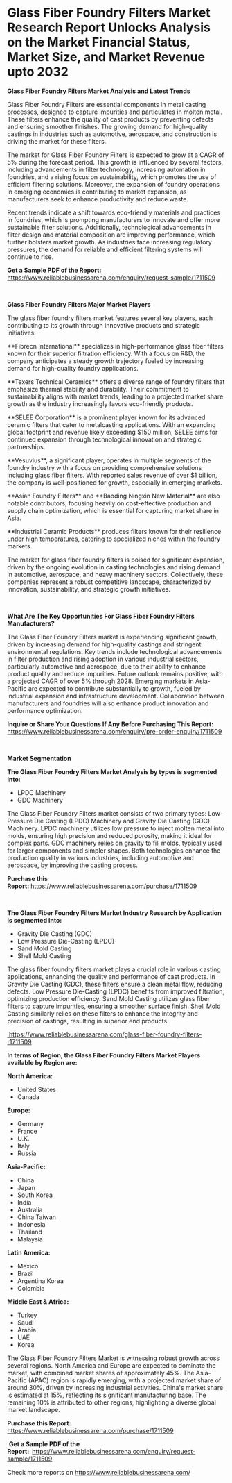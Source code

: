 <p><h1>Glass Fiber Foundry Filters Market Research Report Unlocks Analysis on the Market Financial Status, Market Size, and Market Revenue upto 2032</h1></p><p><strong>Glass Fiber Foundry Filters Market Analysis and Latest Trends</strong></p>
<p><p>Glass Fiber Foundry Filters are essential components in metal casting processes, designed to capture impurities and particulates in molten metal. These filters enhance the quality of cast products by preventing defects and ensuring smoother finishes. The growing demand for high-quality castings in industries such as automotive, aerospace, and construction is driving the market for these filters.</p><p>The market for Glass Fiber Foundry Filters is expected to grow at a CAGR of 5% during the forecast period. This growth is influenced by several factors, including advancements in filter technology, increasing automation in foundries, and a rising focus on sustainability, which promotes the use of efficient filtering solutions. Moreover, the expansion of foundry operations in emerging economies is contributing to market expansion, as manufacturers seek to enhance productivity and reduce waste.</p><p>Recent trends indicate a shift towards eco-friendly materials and practices in foundries, which is prompting manufacturers to innovate and offer more sustainable filter solutions. Additionally, technological advancements in filter design and material composition are improving performance, which further bolsters market growth. As industries face increasing regulatory pressures, the demand for reliable and efficient filtering systems will continue to rise.</p></p>
<p><strong>Get a Sample PDF of the Report:&nbsp;</strong> <a href="https://www.reliablebusinessarena.com/enquiry/request-sample/1711509?utm_campaign=3266&utm_medium=2&utm_source=Github&utm_content=ia&utm_term=27032025&utm_id=glass-fiber-foundry-filters">https://www.reliablebusinessarena.com/enquiry/request-sample/1711509</a></p>
<p>&nbsp;</p>
<p><strong>Glass Fiber Foundry Filters Major Market Players</strong></p>
<p><p>The glass fiber foundry filters market features several key players, each contributing to its growth through innovative products and strategic initiatives. </p><p>**Fibrecn International** specializes in high-performance glass fiber filters known for their superior filtration efficiency. With a focus on R&D, the company anticipates a steady growth trajectory fueled by increasing demand for high-quality foundry applications.</p><p>**Texers Technical Ceramics** offers a diverse range of foundry filters that emphasize thermal stability and durability. Their commitment to sustainability aligns with market trends, leading to a projected market share growth as the industry increasingly favors eco-friendly products.</p><p>**SELEE Corporation** is a prominent player known for its advanced ceramic filters that cater to metalcasting applications. With an expanding global footprint and revenue likely exceeding $150 million, SELEE aims for continued expansion through technological innovation and strategic partnerships.</p><p>**Vesuvius**, a significant player, operates in multiple segments of the foundry industry with a focus on providing comprehensive solutions including glass fiber filters. With reported sales revenue of over $1 billion, the company is well-positioned for growth, especially in emerging markets.</p><p>**Asian Foundry Filters** and **Baoding Ningxin New Material** are also notable contributors, focusing heavily on cost-effective production and supply chain optimization, which is essential for capturing market share in Asia.</p><p>**Industrial Ceramic Products** produces filters known for their resilience under high temperatures, catering to specialized niches within the foundry markets.</p><p>The market for glass fiber foundry filters is poised for significant expansion, driven by the ongoing evolution in casting technologies and rising demand in automotive, aerospace, and heavy machinery sectors. Collectively, these companies represent a robust competitive landscape, characterized by innovation, sustainability, and strategic growth initiatives.</p></p>
<p>&nbsp;</p>
<p><strong>What Are The Key Opportunities For Glass Fiber Foundry Filters Manufacturers?</strong></p>
<p><p>The Glass Fiber Foundry Filters market is experiencing significant growth, driven by increasing demand for high-quality castings and stringent environmental regulations. Key trends include technological advancements in filter production and rising adoption in various industrial sectors, particularly automotive and aerospace, due to their ability to enhance product quality and reduce impurities. Future outlook remains positive, with a projected CAGR of over 5% through 2028. Emerging markets in Asia-Pacific are expected to contribute substantially to growth, fueled by industrial expansion and infrastructure development. Collaboration between manufacturers and foundries will also enhance product innovation and performance optimization.</p></p>
<p><strong>Inquire or Share Your Questions If Any Before Purchasing This Report:</strong> <a href="https://www.reliablebusinessarena.com/enquiry/pre-order-enquiry/1711509?utm_campaign=3266&utm_medium=2&utm_source=Github&utm_content=ia&utm_term=27032025&utm_id=glass-fiber-foundry-filters">https://www.reliablebusinessarena.com/enquiry/pre-order-enquiry/1711509</a></p>
<p>&nbsp;</p>
<p><strong>Market Segmentation</strong></p>
<p><strong>The Glass Fiber Foundry Filters Market Analysis by types is segmented into:</strong></p>
<p><ul><li>LPDC Machinery</li><li>GDC Machinery</li></ul></p>
<p><p>The Glass Fiber Foundry Filters market consists of two primary types: Low-Pressure Die Casting (LPDC) Machinery and Gravity Die Casting (GDC) Machinery. LPDC machinery utilizes low pressure to inject molten metal into molds, ensuring high precision and reduced porosity, making it ideal for complex parts. GDC machinery relies on gravity to fill molds, typically used for larger components and simpler shapes. Both technologies enhance the production quality in various industries, including automotive and aerospace, by improving the casting process.</p></p>
<p><strong>Purchase this Report:&nbsp;</strong><a href="https://www.reliablebusinessarena.com/purchase/1711509?utm_campaign=3266&utm_medium=2&utm_source=Github&utm_content=ia&utm_term=27032025&utm_id=glass-fiber-foundry-filters">https://www.reliablebusinessarena.com/purchase/1711509</a></p>
<p>&nbsp;</p>
<p><strong>The Glass Fiber Foundry Filters Market Industry Research by Application is segmented into:</strong></p>
<p><ul><li>Gravity Die Casting (GDC)</li><li>Low Pressure Die-Casting (LPDC)</li><li>Sand Mold Casting</li><li>Shell Mold Casting</li></ul></p>
<p><p>The glass fiber foundry filters market plays a crucial role in various casting applications, enhancing the quality and performance of cast products. In Gravity Die Casting (GDC), these filters ensure a clean metal flow, reducing defects. Low Pressure Die-Casting (LPDC) benefits from improved filtration, optimizing production efficiency. Sand Mold Casting utilizes glass fiber filters to capture impurities, ensuring a smoother surface finish. Shell Mold Casting similarly relies on these filters to enhance the integrity and precision of castings, resulting in superior end products.</p></p>
<p><a href="https://www.reliablebusinessarena.com/glass-fiber-foundry-filters-r1711509?utm_campaign=3266&utm_medium=2&utm_source=Github&utm_content=ia&utm_term=27032025&utm_id=glass-fiber-foundry-filters">&nbsp;https://www.reliablebusinessarena.com/glass-fiber-foundry-filters-r1711509</a></p>
<p><strong>In terms of Region, the Glass Fiber Foundry Filters Market Players available by Region are:</strong></p>
<p>
    <p> <strong> North America: </strong>
        <ul>
            <li>United States</li>
            <li>Canada</li>
        </ul>
        </p> 
    <p> <strong> Europe: </strong>
        <ul>
            <li>Germany</li>
            <li>France</li>
            <li>U.K.</li>
            <li>Italy</li>
            <li>Russia</li>
        </ul>
        </p> 
    <p> <strong> Asia-Pacific: </strong>
        <ul>
            <li>China</li>
            <li>Japan</li>
            <li>South Korea</li>
            <li>India</li>
            <li>Australia</li>
            <li>China Taiwan</li>
            <li>Indonesia</li>
            <li>Thailand</li>
            <li>Malaysia</li>
        </ul>
        </p> 
    <p> <strong> Latin America: </strong>
        <ul>
            <li>Mexico</li>
            <li>Brazil</li>
            <li>Argentina Korea</li>
            <li>Colombia</li>
        </ul>
        </p> 
    <p> <strong> Middle East & Africa: </strong>
        <ul>
            <li>Turkey</li>
            <li>Saudi</li>
            <li>Arabia</li>
            <li>UAE</li>
            <li>Korea</li>
        </ul>
    </p>
    </p>
<p><p>The Glass Fiber Foundry Filters Market is witnessing robust growth across several regions. North America and Europe are expected to dominate the market, with combined market shares of approximately 45%. The Asia-Pacific (APAC) region is rapidly emerging, with a projected market share of around 30%, driven by increasing industrial activities. China's market share is estimated at 15%, reflecting its significant manufacturing base. The remaining 10% is attributed to other regions, highlighting a diverse global market landscape.</p></p>
<p><strong>Purchase this Report: </strong><a href="https://www.reliablebusinessarena.com/purchase/1711509?utm_campaign=3266&utm_medium=2&utm_source=Github&utm_content=ia&utm_term=27032025&utm_id=glass-fiber-foundry-filters">https://www.reliablebusinessarena.com/purchase/1711509</a></p>
<p>&nbsp;<strong>Get a Sample PDF of the Report:&nbsp;&nbsp;</strong><a href="https://www.reliablebusinessarena.com/enquiry/request-sample/1711509?utm_campaign=3266&utm_medium=2&utm_source=Github&utm_content=ia&utm_term=27032025&utm_id=glass-fiber-foundry-filters">https://www.reliablebusinessarena.com/enquiry/request-sample/1711509</a></p>
<p><strong></strong></p>
<p>Check more reports on <a href="https://www.reliablebusinessarena.com/?utm_campaign=3266&utm_medium=2&utm_source=Github&utm_content=ia&utm_term=27032025&utm_id=glass-fiber-foundry-filters">https://www.reliablebusinessarena.com/</a></p>